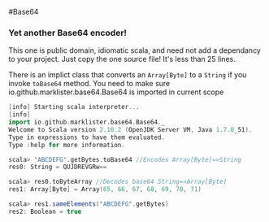 #Base64

### Yet another Base64 encoder!

This one is public domain, idiomatic scala, and need not add a dependancy to 
your project.  Just copy the one source file!  It's less than 25 lines.

There is an implict class that converts an `Array[Byte]` to a `String` if you invoke `toBase64` method.
You need to make sure io.github.marklister.base64.Base64 is imported in current scope

```scala
[info] Starting scala interpreter...
[info] 
import io.github.marklister.base64.Base64._
Welcome to Scala version 2.10.2 (OpenJDK Server VM, Java 1.7.0_51).
Type in expressions to have them evaluated.
Type :help for more information.

scala> "ABCDEFG".getBytes.toBase64 //Encodes Array[Byte]=>String
res0: String = QUJDREVGRw==

scala> res0.toByteArray //Decodes base64 String=>Array[Byte]
res1: Array[Byte] = Array(65, 66, 67, 68, 69, 70, 71)

scala> res1.sameElements("ABCDEFG".getBytes)
res2: Boolean = true

```